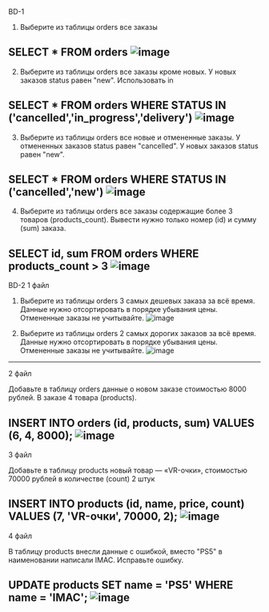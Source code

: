 BD-1
1. Выберите из таблицы orders все заказы
   
SELECT * FROM orders
![image](https://github.com/user-attachments/assets/7d8c4305-9a3d-4db1-8591-9b41eb5ff3a2)
--------------------------------------------------------------------------------------------------------------------------------------------------
2. Выберите из таблицы orders все заказы кроме новых. У новых заказов status равен "new". Использовать in
   
SELECT * FROM orders WHERE STATUS IN ('cancelled','in_progress','delivery')
![image](https://github.com/user-attachments/assets/e326c33e-8a01-4048-9d4a-6bd78032f846)
--------------------------------------------------------------------------------------------------------------------------------------------------
3. Выберите из таблицы orders все новые и отмененные заказы. У отмененных заказов status равен "cancelled". У новых заказов status равен "new".
   
SELECT * FROM orders WHERE STATUS IN ('cancelled','new')
![image](https://github.com/user-attachments/assets/7e01271a-2291-4a96-946c-9d1e3e0d30b2)
--------------------------------------------------------------------------------------------------------------------------------------------------
4. Выберите из таблицы orders все заказы содержащие более 3 товаров (products_count). Вывести нужно только номер (id) и сумму (sum) заказа.
   
SELECT id, sum FROM orders WHERE products_count > 3
![image](https://github.com/user-attachments/assets/73c7bcaa-3ed3-4070-ad40-88672abcc02e)
--------------------------------------------------------------------------------------------------------------------------------------------------
BD-2
1 файл

1) Выберите из таблицы orders 3 самых дешевых заказа за всё время.
Данные нужно отсортировать в порядке убывания цены.
Отмененные заказы не учитывайте.
![image](https://github.com/user-attachments/assets/1af19dab-cfbb-4b75-9f61-813b974bff42)

2) Выберите из таблицы orders 2 самых дорогих заказов за всё время.
Данные нужно отсортировать в порядке убывания цены.
Отмененные заказы не учитывайте.
![image](https://github.com/user-attachments/assets/ce083f5c-3ed1-4b4d-b228-949e6c67281f)
--------------------------------------------------------------------------------------------------------------------------------------------------
2 файл

Добавьте в таблицу orders данные о новом заказе стоимостью 8000 рублей. В заказе 4 товара (products).

INSERT INTO orders (id, products, sum) VALUES (6, 4, 8000);
![image](https://github.com/user-attachments/assets/b3aa098e-c039-49ef-b0be-51cfd9a485ae)
--------------------------------------------------------------------------------------------------------------------------------------------------
3 файл

Добавьте в таблицу products новый товар — «VR-очки», стоимостью 70000 рублей в количестве (count) 2 штук

INSERT INTO products (id, name, price, count) VALUES (7, 'VR-очки', 70000, 2);
![image](https://github.com/user-attachments/assets/2cd55a50-0e8c-417d-8ad2-6d0307d7d85a)
--------------------------------------------------------------------------------------------------------------------------------------------------
4 файл

В таблицу products внесли данные с ошибкой, вместо "PS5" в наименовании написали IMAC. Исправьте ошибку.

UPDATE products SET name = 'PS5' WHERE name = 'IMAC';
![image](https://github.com/user-attachments/assets/6e1c717f-503c-4246-9611-933962924dbf)
--------------------------------------------------------------------------------------------------------------------------------------------------



